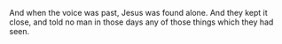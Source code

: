 And when the voice was past, Jesus was found alone. And they kept it close, and told no man in those days any of those things which they had seen.
